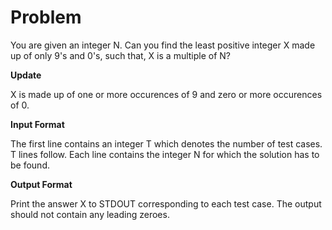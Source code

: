 # Problem

You are given an integer N. Can you find the least positive integer X made up of only 9's and 0's, such that, X is a multiple of N?

**Update**

X is made up of one or more occurences of 9 and zero or more occurences of 0.

**Input Format**

The first line contains an integer T which denotes the number of test cases. T lines follow.
Each line contains the integer N for which the solution has to be found.

**Output Format**

Print the answer X to STDOUT corresponding to each test case. The output should not contain any leading zeroes.
